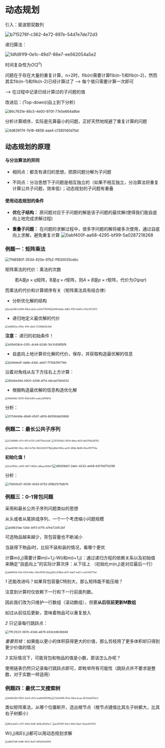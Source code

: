 # 动态规划

引入：斐波那契数列

![b715276f-c362-4e72-897e-54d7e7de72d3](file:///D:/Users/asus/Pictures/Typedown/b715276f-c362-4e72-897e-54d7e7de72d3.png)

递归算法：

![1dfd91f9-0e1c-49d7-86e7-ee562054a5e2](file:///D:/Users/asus/Pictures/Typedown/1dfd91f9-0e1c-49d7-86e7-ee562054a5e2.png)

时间复杂性为$O(2^n)$

问题在于存在大量的重复计算，n>2时，fib(n)需要计算fib(n-1)和fib(n-2)，然而其实fib(n-1)和fib(n-2)已经计算过了 --> 每个值只需要计算一次即可

--> 在过程中记录已经计算过的子问题的值

改进后：(Top-down)(自上到下分析)

<img src="file:///D:/Users/asus/Pictures/Typedown/86c7631e-86c5-4e00-970f-77e5e664a9be.png" title="" alt="86c7631e-86c5-4e00-970f-77e5e664a9be" style="zoom:80%;">

分析计算顺序，实际是先算最小的问题，正好天然地规避了重复计算的问题

<img src="file:///D:/Users/asus/Pictures/Typedown/4d839174-7e18-4858-aaa4-cf3801d0d7bd.png" title="" alt="4d839174-7e18-4858-aaa4-cf3801d0d7bd" style="zoom:80%;">

## 动态规划的原理

#### 与分治算法的异同

* 相同点：都含有递归的思想，把原问题分解为子问题

* 不同点：分治思想下子问题是相互独立的（如果不相互独立，分治算法将重复计算公共子问题，效率低）；动态规划的子问题有重叠

#### 使用动态规划的条件

* **优化子结构：** 原问题对应于子问题的解是该子问题的最优解(使得我们能自底向上地完成求解过程)

* **重叠子问题：** 在问题的求解过程中，很多字问题的解将被多次使用，通过自底向上求解，避免重复计算
  ![0abf400f-aa68-4295-bf99-5a0287218268](file:///D:/Users/asus/Pictures/Typedown/0abf400f-aa68-4295-bf99-5a0287218268.png)
  
  

### 例题一：矩阵乘法

<img src="file:///D:/Users/asus/Pictures/Typedown/7fd6580f-353d-420e-97b2-ff830035cebc.png" title="" alt="7fd6580f-353d-420e-97b2-ff830035cebc" style="zoom:80%;">

矩阵乘法的代价：乘法的次数

        若A是$p\times q$矩阵，B是$q\times r$矩阵，则$A\times B$是$p \times r$矩阵，代价为$O(pqr)$

而乘法的代价和计算顺序有关（矩阵乘法具有结合律）

* 分析优化解的结构

<img src="file:///D:/Users/asus/Pictures/Typedown/bceb28b1-b589-45bd-ab2a-a32fe7763ff9.png" title="" alt="bceb28b1-b589-45bd-ab2a-a32fe7763ff9" style="zoom:50%;"><img src="file:///D:/Users/asus/Pictures/Typedown/5483da8a-dd62-4101-bd48-cf7dc3572873.png" title="" alt="5483da8a-dd62-4101-bd48-cf7dc3572873" style="zoom:50%;">

* 递归地定义最优解的代价

<img src="file:///D:/Users/asus/Pictures/Typedown/1a89933a-045e-41f5-a9e2-72356629c5b6.png" title="" alt="1a89933a-045e-41f5-a9e2-72356629c5b6" style="zoom:50%;">

**注意：** 递归的初始条件！

<img title="" src="file:///D:/Users/asus/Pictures/Typedown/e09408ce-03fc-4ce8-b246-1bc1c658fbf6.png" alt="e09408ce-03fc-4ce8-b246-1bc1c658fbf6" style="zoom:67%;">

* 自底向上地计算优化解的代价，保存，并获取构造最优解的信息

<img title="" src="file:///D:/Users/asus/Pictures/Typedown/b2ebee4f-4a6b-43dc-ad47-f71b82f677eb.png" alt="b2ebee4f-4a6b-43dc-ad47-f71b82f677eb" style="zoom:67%;">

沿着对角线从左下方往右上方计算：

<img src="file:///D:/Users/asus/Pictures/Typedown/95d4e49d-0900-4298-af74-e6caa7564532.png" title="" alt="95d4e49d-0900-4298-af74-e6caa7564532" style="zoom:67%;">

* 根据构造最优解的信息构造优化解

<img src="file:///D:/Users/asus/Pictures/Typedown/1f9d4482-0076-40fd-b97e-ea4c2d1f087d.png" title="" alt="1f9d4482-0076-40fd-b97e-ea4c2d1f087d" style="zoom:50%;">

分析：

<img title="" src="file:///D:/Users/asus/Pictures/Typedown/0734e4da-46a9-45d7-a91d-8e556da0066b.png" alt="0734e4da-46a9-45d7-a91d-8e556da0066b" style="zoom:67%;">

### 例题二：最长公共子序列

<img src="file:///D:/Users/asus/Pictures/Typedown/a7248880-47cf-4f11-b725-c56717ba2cb8.png" title="" alt="a7248880-47cf-4f11-b725-c56717ba2cb8" style="zoom:50%;">

<img title="" src="file:///D:/Users/asus/Pictures/Typedown/357b54b2-587d-4bba-9e12-bb0755b26782.png" alt="357b54b2-587d-4bba-9e12-bb0755b26782" style="zoom:50%;">

<img title="" src="file:///D:/Users/asus/Pictures/Typedown/1aab6098-38ac-46cf-b75b-1643e5031716.png" alt="1aab6098-38ac-46cf-b75b-1643e5031716" style="zoom:50%;"><img src="file:///D:/Users/asus/Pictures/Typedown/d6dc590a-ae25-466b-8b89-45ec9117114a.png" title="" alt="d6dc590a-ae25-466b-8b89-45ec9117114a" style="zoom:50%;">



**初始化值！**

<img src="file:///D:/Users/asus/Pictures/Typedown/0cb7902c-a405-4877-950d-c66aac508d77.png" title="" alt="0cb7902c-a405-4877-950d-c66aac508d77" style="zoom:50%;"><img src="file:///D:/Users/asus/Pictures/Typedown/d9d28a01-2aec-4242-a448-b417d2f14298.png" title="" alt="d9d28a01-2aec-4242-a448-b417d2f14298" style="zoom:67%;">

分析：

<img src="file:///D:/Users/asus/Pictures/Typedown/70b0dcd7-e008-45d3-b752-bf8b2575db7e.png" title="" alt="70b0dcd7-e008-45d3-b752-bf8b2575db7e" style="zoom:67%;">

### 例题三：0-1背包问题

采用和最长公共子序列问题类似的思想

从头或者从尾排成序列，一个一个考虑缩小问题规模

<img title="" src="file:///D:/Users/asus/Pictures/Typedown/a48631aa-12bd-4ef3-b7f5-a7e4724fc2bf.png" alt="a48631aa-12bd-4ef3-b7f5-a7e4724fc2bf" style="zoom:67%;">

可选物品越来越少，背包容量也不断减小

当装得下物品i时，比较不装和装的情况，看哪个更优

计算m(i,j)需要计算m(i+1,j-Wi)和m(i+1,j)：通过递归方程的依赖关系以及初始值 来确定“自底向上”的实际计算次序：从下往上 （初始化m(n,j)是对应最后一行）

<img src="file:///D:/Users/asus/Pictures/Typedown/a6d9ff5d-f3fd-437d-84ec-93e7878c12ba.png" title="" alt="a6d9ff5d-f3fd-437d-84ec-93e7878c12ba" style="zoom:50%;"><img title="" src="file:///D:/Users/asus/Pictures/Typedown/92c209bd-e031-4dd7-bd21-cc0e7f4277ed.png" alt="92c209bd-e031-4dd7-bd21-cc0e7f4277ed" style="zoom:50%;">

*1* 还能改进吗？如果背包容量C特别大，那么矩阵能不能压缩？

注意到计算时仅依赖下一行和下一行前面列数。

因此我们改为只维护一行数组（滚动数组），但要**从后往前更新M数组**

如过从前往后更新，意味着物品可以重复放入

*2* 只记录每行跳跃点：

<img src="file:///D:/Users/asus/Pictures/Typedown/71fc2523-367e-434b-a679-b53ced638d48.png" title="" alt="71fc2523-367e-434b-a679-b53ced638d48" style="zoom:67%;">

*重要剪枝*：如果能以更小的体积获得更大的价值，那么剪枝用了更多体积却只得到更少价值的情况

*3* 实际情况下，可能背包和物品的值是小数，那该怎么办呢？

使用链表仍然只记录每行跳跃点即可，即枚举所有可能性（跳跃点并不要求是整数，对于实数一样适用）

### 例题四：最优二叉搜索树

<img src="file:///D:/Users/asus/Pictures/Typedown/9a9fb264-9552-4e24-a57a-ba8fd355095c.png" title="" alt="9a9fb264-9552-4e24-a57a-ba8fd355095c" style="zoom:50%;"><img src="file:///D:/Users/asus/Pictures/Typedown/72e0d106-91cb-4fba-bcaa-d532da507bc3.png" title="" alt="72e0d106-91cb-4fba-bcaa-d532da507bc3" style="zoom:50%;">

类似矩阵乘法，从哪个位置断开，选出根节点（根节点键值比其左子树都大，比其右子树都小）

<img title="" src="file:///D:/Users/asus/Pictures/Typedown/663ceb03-c071-45e0-9a16-4b1bc64d7ec1.png" alt="663ceb03-c071-45e0-9a16-4b1bc64d7ec1" style="zoom:50%;">

<img title="" src="file:///D:/Users/asus/Pictures/Typedown/ac613187-6dcf-4fb3-8aef-13aee45131f2.png" alt="ac613187-6dcf-4fb3-8aef-13aee45131f2" style="zoom:50%;">

W(i,j)和E(i,j)都可以用动态规划求解

<img src="file:///D:/Users/asus/Pictures/Typedown/a9b07fd9-0e96-4012-9e47-681a104265f5.png" title="" alt="a9b07fd9-0e96-4012-9e47-681a104265f5" style="zoom:50%;">
